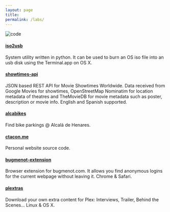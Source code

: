 ```yaml
---
layout: page
title:
permalink: /labs/
---
```


![code](/onclick/post_images/labs/code.png)

#### [iso2usb](https://github.com/carlosjtacon/iso2usb)
System utility written in python. It can be used to burn an OS iso file into an usb disk using the Terminal.app on OS X.

#### [showtimes-api](https://github.com/carlosjtacon/showtimes-api)
JSON based REST API for Movie Showtimes Worldwide. Data received from Google Movies for showtimes, OpenStreetMap Nominatim for location metadata of theatres and TheMovieDB for movie metadata such as poster, description or movie info. English and Spanish supported. 

#### [alcabikes](https://github.com/carlosjtacon/alcabikes)
Find bike parkings @ Alcalá de Henares.

#### [ctacon.me](https://github.com/carlosjtacon/carlosjtacon.github.io)
Personal website source code.

#### [bugmenot-extension](https://github.com/carlosjtacon/bugmenot-extension)
Browser extension for bugmenot.com. It allows you find anonymous logins for the current webpage without leaving it. Chrome & Safari.

#### [plextras](https://github.com/carlosjtacon/plextras)
Download your own extra content for Plex: Interviews, Trailer, Behind the Scenes... Linux & OS X.